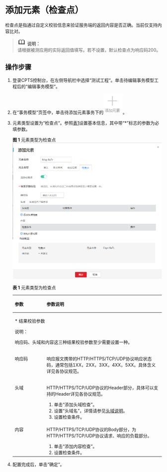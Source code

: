 # 添加元素（检查点）<a name="cpts_01_0014"></a>

检查点是指通过自定义校验信息来验证服务端的返回内容是否正确。当前仅支持内容比对。

>![](public_sys-resources/icon-note.gif) **说明：**   
>请根据被测应用的实际返回值填写。若不设置，默认检查点为响应码200。  

## 操作步骤<a name="section15721830143716"></a>

1.  登录CPTS控制台，在左侧导航栏中选择“测试工程“。单击待编辑事务模型工程后的“编辑事务模型“。
2.  在“事务模型“页签中，单击待添加元素事务下的![](figures/icon-addelement-1.png)。
3.  元素类型设置为“检查点“。参照[表1](#table5736173244417)设置基本信息，其中带“\*”标志的参数为必填参数。

    **图 1**  元素类型为检查点<a name="fig1316131711388"></a>  
    ![](figures/元素类型为检查点.png "元素类型为检查点")

    **表 1**  元素类型为检查点

    <a name="table5736173244417"></a>
    <table><thead align="left"><tr id="row13735932174410"><th class="cellrowborder" valign="top" width="21.34%" id="mcps1.2.3.1.1"><p id="p15735232124418"><a name="p15735232124418"></a><a name="p15735232124418"></a>参数</p>
    </th>
    <th class="cellrowborder" valign="top" width="78.66%" id="mcps1.2.3.1.2"><p id="p127351132204418"><a name="p127351132204418"></a><a name="p127351132204418"></a>参数说明</p>
    </th>
    </tr>
    </thead>
    <tbody><tr id="row37362325445"><td class="cellrowborder" colspan="2" valign="top" headers="mcps1.2.3.1.1 mcps1.2.3.1.2 "><p id="p1273610323441"><a name="p1273610323441"></a><a name="p1273610323441"></a>* 结果校验参数</p>
    <div class="note" id="note1173653284412"><a name="note1173653284412"></a><a name="note1173653284412"></a><span class="notetitle"> 说明： </span><div class="notebody"><p id="p4736532164415"><a name="p4736532164415"></a><a name="p4736532164415"></a>响应码、头域和内容这三种结果校验参数至少需要设置一种。</p>
    </div></div>
    </td>
    </tr>
    <tr id="row2736123219447"><td class="cellrowborder" valign="top" width="21.34%" headers="mcps1.2.3.1.1 "><p id="p5736163234416"><a name="p5736163234416"></a><a name="p5736163234416"></a>响应码</p>
    </td>
    <td class="cellrowborder" valign="top" width="78.66%" headers="mcps1.2.3.1.2 "><p id="p17366322447"><a name="p17366322447"></a><a name="p17366322447"></a>响应报文携带的HTTP/HTTPS/TCP/UDP协议响应状态码，通常包括1XX，2XX，3XX，4XX，5XX。具体含义详见各协议规范。</p>
    </td>
    </tr>
    <tr id="row9736132124413"><td class="cellrowborder" valign="top" width="21.34%" headers="mcps1.2.3.1.1 "><p id="p1673693214447"><a name="p1673693214447"></a><a name="p1673693214447"></a>头域</p>
    </td>
    <td class="cellrowborder" valign="top" width="78.66%" headers="mcps1.2.3.1.2 "><p id="p7736103218448"><a name="p7736103218448"></a><a name="p7736103218448"></a>HTTP/HTTPS/TCP/UDP协议的Header部分，具体可以支持的Header详见各协议规范。</p>
    <a name="ol1273643214441"></a><a name="ol1273643214441"></a><ol id="ol1273643214441"><li>单击“<span class="keyword" id="keyword73303582319"><a name="keyword73303582319"></a><a name="keyword73303582319"></a>添加头域检查</span>”。</li><li>设置“<span class="keyword" id="keyword158582390233"><a name="keyword158582390233"></a><a name="keyword158582390233"></a>头域名</span>”，详情请参见<a href="头域说明.md">头域说明</a>。</li><li>设置检查条件。</li></ol>
    </td>
    </tr>
    <tr id="row18736203234411"><td class="cellrowborder" valign="top" width="21.34%" headers="mcps1.2.3.1.1 "><p id="p37361332114419"><a name="p37361332114419"></a><a name="p37361332114419"></a>内容</p>
    </td>
    <td class="cellrowborder" valign="top" width="78.66%" headers="mcps1.2.3.1.2 "><p id="p3736123217448"><a name="p3736123217448"></a><a name="p3736123217448"></a>HTTP/HTTPS/TCP/UDP协议的Body部分，为HTTP/HTTPS/TCP/UDP协议请求、响应的负载部分。</p>
    <a name="ol1873617327447"></a><a name="ol1873617327447"></a><ol id="ol1873617327447"><li>单击“<span class="keyword" id="keyword1049713445235"><a name="keyword1049713445235"></a><a name="keyword1049713445235"></a>添加内容检查</span>”。</li><li>设置检查条件。</li></ol>
    </td>
    </tr>
    </tbody>
    </table>

4.  配置完成后，单击“确定“。

